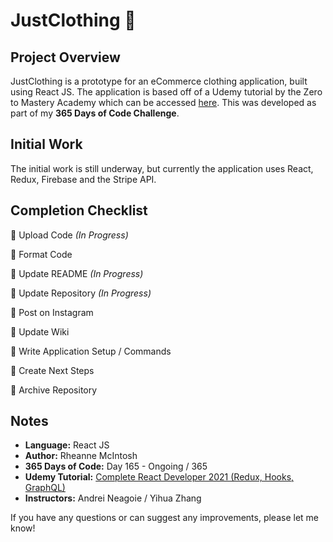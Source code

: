 # JustClothing :dress:

## Project Overview
JustClothing is a prototype for an eCommerce clothing application, built using React JS. The application is based off of a Udemy tutorial by the Zero to Mastery Academy which can be accessed [here](https://www.udemy.com/course/complete-react-developer-zero-to-mastery/). This was developed as part of my **365 Days of Code Challenge**.

## Initial Work
The initial work is still underway, but currently the application uses React, Redux, Firebase and the Stripe API.

<!-- :black_square_button: for not complete -->
<!-- :white_check_mark: for complete -->
## Completion Checklist
:black_square_button: Upload Code _(In Progress)_

:black_square_button: Format Code

:black_square_button: Update README _(In Progress)_

:black_square_button: Update Repository _(In Progress)_

:black_square_button: Post on Instagram

:black_square_button: Update Wiki

:black_square_button: Write Application Setup / Commands

:black_square_button: Create Next Steps
 
:black_square_button: Archive Repository

<!-- Repository Next Steps -->
<!-- 
## Next Steps
- Example Issue Name [(Issue #1)]()
- Host site if possible
-->

<!-- Repository Notes -->
## Notes
- **Language:** React JS
- **Author:** Rheanne McIntosh
- **365 Days of Code:** Day 165 - Ongoing / 365
- **Udemy Tutorial:** [Complete React Developer 2021 (Redux, Hooks, GraphQL)](https://www.udemy.com/course/complete-react-developer-zero-to-mastery/)
- **Instructors:** Andrei Neagoie / Yihua Zhang 

If you have any questions or can suggest any improvements, please let me know!

<!-- Application Setup / Commands -->
<!--
## Application Setup / Commands
-->
